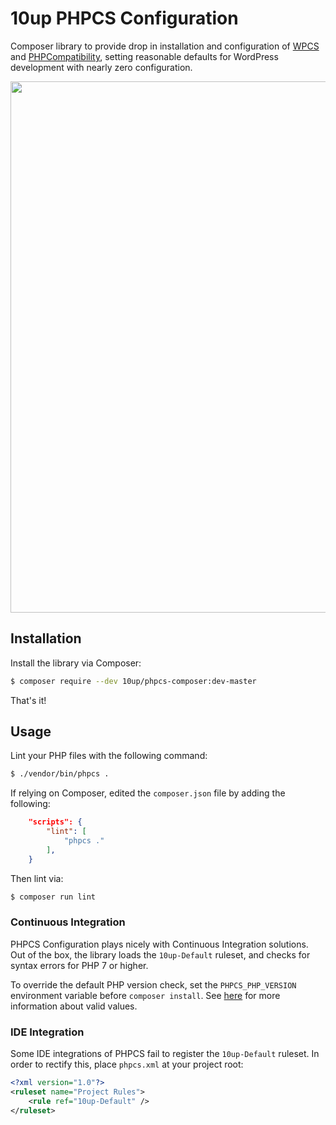 # 10up PHPCS Configuration
Composer library to provide drop in installation and configuration of [WPCS](https://github.com/WordPress-Coding-Standards/WordPress-Coding-Standards) and [PHPCompatibility](https://github.com/wimg/PHPCompatibility), setting reasonable defaults for WordPress development with nearly zero configuration.

<p align="center">
<a href="http://10up.com/contact/"><img src="https://10updotcom-wpengine.s3.amazonaws.com/uploads/2016/10/10up-Github-Banner.png" width="850"></a>
</p>

## Installation

Install the library via Composer:

```bash
$ composer require --dev 10up/phpcs-composer:dev-master
```

That's it!

## Usage

Lint your PHP files with the following command:

```bash
$ ./vendor/bin/phpcs .
```

If relying on Composer, edited the `composer.json` file by adding the following:

```json
	"scripts": {
		"lint": [
			"phpcs ."
		],
	}
```

Then lint via:

```bash
$ composer run lint
```

### Continuous Integration

PHPCS Configuration plays nicely with Continuous Integration solutions. Out of the box, the library loads the `10up-Default` ruleset, and checks for syntax errors for PHP 7 or higher.

To override the default PHP version check, set the `PHPCS_PHP_VERSION` environment variable before `composer install`. See [here](https://github.com/wimg/PHPCompatibility#sniffing-your-code-for-compatibility-with-specific-php-versions) for more information about valid values.

### IDE Integration

Some IDE integrations of PHPCS fail to register the `10up-Default` ruleset. In order to rectify this, place `phpcs.xml` at your project root:

```xml
<?xml version="1.0"?>
<ruleset name="Project Rules">
	<rule ref="10up-Default" />
</ruleset>
```
